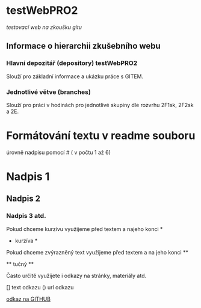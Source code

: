 # testWebPRO2
*testovací web na zkoušku gitu*

## Informace o hierarchii zkušebního webu

### Hlavní depozitář (depository) testWebPRO2
Slouží pro základní informace a ukázku práce s GITEM. 

### Jednotlivé větve (branches)
Slouží pro práci v hodinách pro jednotlivé skupiny dle rozvrhu 2F1sk, 2F2sk a 2E.


# Formátování textu v readme souboru
úrovně nadpisu pomocí # ( v počtu 1 až 6)
# Nadpis 1
## Nadpis 2
### Nadpis 3 atd.

Pokud chceme kurzívu využijeme před textem a najeho konci *

* kurzíva *

Pokud chceme zvýrazněný text využijeme před textem a na jeho konci **

** tučný **

Často určitě využijete i odkazy na stránky, materiály atd.

[] text odkazu () url odkazu

[odkaz na GITHUB](http://github.com)
